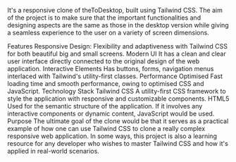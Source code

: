 It's a responsive clone of theToDesktop, built using Tailwind CSS. The aim of the project is to make sure that the important functionalities and designing aspects are the same as those in the desktop version while giving a seamless experience to the user on a variety of screen dimensions.

Features
Responsive Design: Flexibility and adaptiveness with Tailwind CSS for both beautiful big and small screens.
Modern UI It has a clean and clear user interface directly connected to the original design of the web application. Interactive Elements Has buttons, forms, navigation menus interlaced with Tailwind's utility-first classes. Performance Optimised Fast loading time and smooth performance, owing to optimised CSS and JavaScript. Technology Stack Tailwind CSS A utility-first CSS framework to style the application with responsive and customizable components. HTML5 Used for the semantic structure of the application.
If it involves any interactive components or dynamic content, JavaScript would be used.
Purpose
The ultimate goal of the clone would be that it serves as a practical example of how one can use Tailwind CSS to clone a really complex responsive web application. In some ways, this project is also a learning resource for any developer who wishes to master Tailwind CSS and how it's applied in real-world scenarios.
